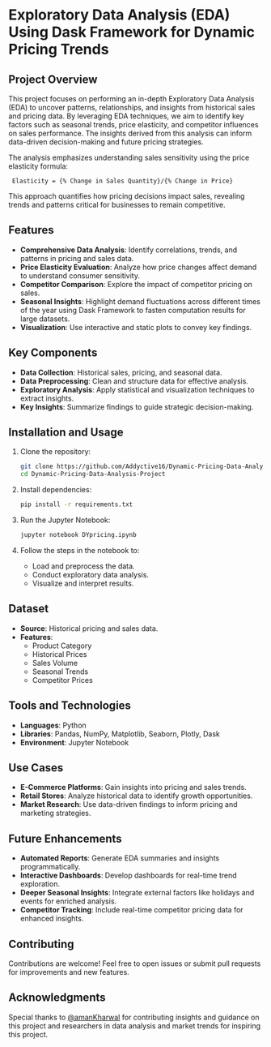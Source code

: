 # Exploratory Data Analysis (EDA) Using Dask Framework for Dynamic Pricing Trends

## Project Overview

This project focuses on performing an in-depth Exploratory Data Analysis (EDA) to uncover patterns, relationships, and insights from historical sales and pricing data. By leveraging EDA techniques, we aim to identify key factors such as seasonal trends, price elasticity, and competitor influences on sales performance. The insights derived from this analysis can inform data-driven decision-making and future pricing strategies.

The analysis emphasizes understanding sales sensitivity using the price elasticity formula:

     Elasticity = {% Change in Sales Quantity}/{% Change in Price} 

This approach quantifies how pricing decisions impact sales, revealing trends and patterns critical for businesses to remain competitive.

## Features

- **Comprehensive Data Analysis**: Identify correlations, trends, and patterns in pricing and sales data.
- **Price Elasticity Evaluation**: Analyze how price changes affect demand to understand consumer sensitivity.
- **Competitor Comparison**: Explore the impact of competitor pricing on sales.
- **Seasonal Insights**: Highlight demand fluctuations across different times of the year using Dask Framework to fasten computation results for large datasets.
- **Visualization**: Use interactive and static plots to convey key findings.

## Key Components

- **Data Collection**: Historical sales, pricing, and seasonal data.
- **Data Preprocessing**: Clean and structure data for effective analysis.
- **Exploratory Analysis**: Apply statistical and visualization techniques to extract insights.
- **Key Insights**: Summarize findings to guide strategic decision-making.

## Installation and Usage

1. Clone the repository:
   ```bash
   git clone https://github.com/Addyctive16/Dynamic-Pricing-Data-Analysis-Project
   cd Dynamic-Pricing-Data-Analysis-Project
   ```

2. Install dependencies:
   ```bash
   pip install -r requirements.txt
   ```

3. Run the Jupyter Notebook:
   ```bash
   jupyter notebook DYpricing.ipynb
   ```

4. Follow the steps in the notebook to:
   - Load and preprocess the data.
   - Conduct exploratory data analysis.
   - Visualize and interpret results.

## Dataset

- **Source**: Historical pricing and sales data.
- **Features**:
  - Product Category
  - Historical Prices
  - Sales Volume
  - Seasonal Trends
  - Competitor Prices

## Tools and Technologies

- **Languages**: Python
- **Libraries**: Pandas, NumPy, Matplotlib, Seaborn, Plotly, Dask
- **Environment**: Jupyter Notebook

## Use Cases

- **E-Commerce Platforms**: Gain insights into pricing and sales trends.
- **Retail Stores**: Analyze historical data to identify growth opportunities.
- **Market Research**: Use data-driven findings to inform pricing and marketing strategies.

## Future Enhancements

- **Automated Reports**: Generate EDA summaries and insights programmatically.
- **Interactive Dashboards**: Develop dashboards for real-time trend exploration.
- **Deeper Seasonal Insights**: Integrate external factors like holidays and events for enriched analysis.
- **Competitor Tracking**: Include real-time competitor pricing data for enhanced insights.

## Contributing

Contributions are welcome! Feel free to open issues or submit pull requests for improvements and new features.

## Acknowledgments

Special thanks to [@amanKharwal](https://github.com/amanKharwal) for contributing insights and guidance on this project
and researchers in data analysis and market trends for inspiring this project.

